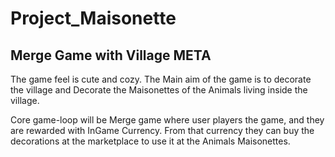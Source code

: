# Project_Maisonette
## Merge Game with Village META

The game feel is cute and cozy. The Main aim of the game is to decorate the village and Decorate the Maisonettes of the Animals living inside the village.

Core game-loop will be Merge game where user players the game, and they are rewarded with InGame Currency.
From that currency they can buy the decorations at the marketplace to use it at the Animals Maisonettes.

